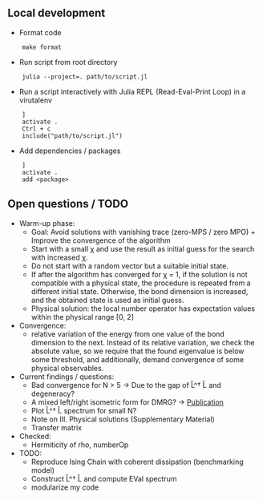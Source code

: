 ## Local development
- Format code
```
    make format
```
- Run script from root directory
```
    julia --project=. path/to/script.jl
```
- Run a script interactively with Julia REPL (Read-Eval-Print Loop) in a virutalenv
```
    ]
    activate .
    Ctrl + c
    include("path/to/script.jl")
```

- Add dependencies / packages
```
    ]
    activate .
    add <package>
```

## Open questions / TODO
- Warm-up phase:
    - Goal: Avoid solutions with vanishing trace (zero-MPS / zero MPO) + Improve the convergence of the algorithm 
    - Start with a small χ and use the result as initial guess for the search with increased χ.
    - Do not start with a random vector but a suitable initial state.
    - If after the algorithm has converged for χ = 1, if the solution is not compatible with a physical state, the procedure is repeated from a different initial state. Otherwise, the bond dimension is increased, and the obtained state is used as initial guess.
    - Physical solution: the local number operator has expectation values within the physical range [0, 2]
- Convergence:
    -  relative variation of the energy from one value of the bond dimension to the next. Instead of its relative
       variation, we check the absolute value, so we require that the found eigenvalue is below some threshold, and additionally, demand convergence of some physical observables. 
- Current findings / questions:
    - Bad convergence for N > 5 -> Due to the gap of L̂^† L̂ and degeneracy?
    - A mixed left/right isometric form for DMRG? -> [Publication](https://doi.org/10.1103/PhysRevB.87.155137)
    - Plot L̂^† L̂ spectrum for small N?
    - Note on III. Physical solutions (Supplementary Material)
    - Transfer matrix
- Checked:
    - Hermiticity  of rho, numberOp
- TODO:
    - Reproduce Ising Chain with coherent dissipation (benchmarking model)
    - Construct  L̂^† L̂ and compute EVal spectrum
    - modularize my code